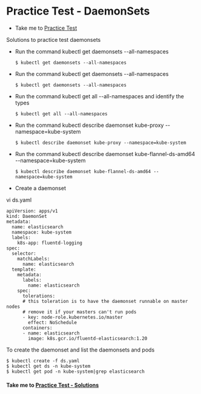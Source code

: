 # Practice Test - DaemonSets
  - Take me to [Practice Test](https://kodekloud.com/courses/539883/lectures/9816595)
  
Solutions to practice test daemonsets
- Run the command kubectl get daemonsets --all-namespaces
  ```
  $ kubectl get daemonsets --all-namespaces
  ```
- Run the command kubectl get daemonsets --all-namespaces
  ```
  $ kubectl get daemonsets --all-namespaces
  ```
- Run the command kubectl get all --all-namespaces and identify the types
  ```
  $ kubectl get all --all-namespaces
  ```
- Run the command kubectl describe daemonset kube-proxy --namespace=kube-system
  ```
  $ kubectl describe daemonset kube-proxy --namespace=kube-system
  ```
- Run the command kubectl describe daemonset kube-flannel-ds-amd64 --namespace=kube-system
  ```
  $ kubectl describe daemonset kube-flannel-ds-amd64 --namespace=kube-system
  ```
- Create a daemonset

vi ds.yaml
```
apiVersion: apps/v1
kind: DaemonSet
metadata:
  name: elasticsearch
  namespace: kube-system
  labels:
    k8s-app: fluentd-logging
spec:
  selector:
    matchLabels:
      name: elasticsearch
  template:
    metadata:
      labels:
        name: elasticsearch
    spec:
      tolerations:
      # this toleration is to have the daemonset runnable on master nodes
      # remove it if your masters can't run pods
      - key: node-role.kubernetes.io/master
        effect: NoSchedule
      containers:
      - name: elasticsearch
        image: k8s.gcr.io/fluentd-elasticsearch:1.20
```
To create the daemonset and list the daemonsets and pods
```
$ kubectl create -f ds.yaml
$ kubectl get ds -n kube-system
$ kubectl get pod -n kube-system|grep elasticsearch
```

#### Take me to [Practice Test - Solutions](https://kodekloud.com/courses/certified-kubernetes-administrator-with-practice-tests/lectures/16603698)
